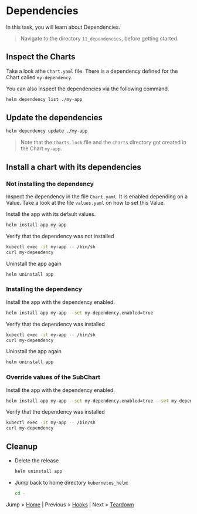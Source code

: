# Dependencies

In this task, you will learn about Dependencies.

> Navigate to the directory `11_dependencies`, before getting started.

## Inspect the Charts

Take a look athe `Chart.yaml` file. There is a dependency defined for the Chart called `my-dependency`.

You can also inspect the dependencies via the following command.
```bash
helm dependency list ./my-app 
```

## Update the dependencies

```bash
helm dependency update ./my-app
```
> Note that the `Charts.lock` file and the `charts` directory got created in the Chart `my-app`.

## Install a chart with its dependencies

### Not installing the dependency

Inspect the dependency in the file `Chart.yaml`. It is enabled depending on a Value. Take a look at the file `values.yaml` on how to set this Value.

Install the app with its default values.
```bash
helm install app my-app
```

Verify that the dependency was not installed
```bash
kubectl exec -it my-app -- /bin/sh
curl my-dependency
```

Uninstall the app again
```bash
helm uninstall app
```

### Installing the dependency

Install the app with the dependency enabled.
```bash
helm install app my-app --set my-dependency.enabled=true
```

Verify that the dependency was installed
```bash
kubectl exec -it my-app -- /bin/sh
curl my-dependency
```

Uninstall the app again
```bash
helm uninstall app
```

### Override values of the SubChart

Install the app with the dependency enabled.
```bash
helm install app my-app --set my-dependency.enabled=true --set my-dependency.content="Bonjour Helm"
```

Verify that the dependency was installed
```bash
kubectl exec -it my-app -- /bin/sh
curl my-dependency
```

## Cleanup 
* Delete the release
  ```bash
  helm uninstall app
  ```
* Jump back to home directory `kubernetes_helm`:
  ```bash
  cd -
  ```

Jump > [Home](../README.md) | Previous > [Hooks](../10_hooks/README.md) | Next > [Teardown](../99_teardown/README.md)